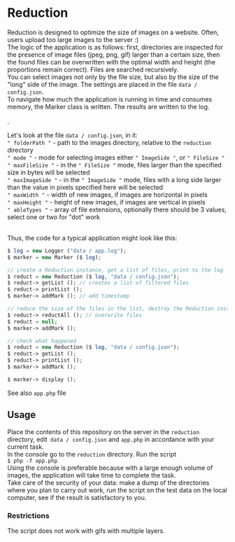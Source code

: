 # Reduction

Reduction is designed to optimize the size of images on a website. Often, users upload too large images to the server :) <br>
The logic of the application is as follows: first, directories are inspected for the presence of image files (jpeg, png, gif) larger than a certain size, then the found files can be overwritten with the optimal width and height (the proportions remain correct). Files are searched recursively. <br>
You can select images not only by the file size, but also by the size of the "long" side of the image. The settings are placed in the file `data / config.json`. <br>
To navigate how much the application is running in time and consumes memory, the Marker class is written. The results are written to the log. <br> <br>.

Let's look at the file `data / config.json`, in it: <br>
`" folderPath "` - path to the images directory, relative to the `reduction` directory <br>
`" mode "` - mode for selecting images either `" ImageSide "`, or `" FileSize "` <br>
`" maxFileSize "` - in the `" FileSize "` mode, files larger than the specified size in bytes will be selected <br>
`" maxImageSide "` - in the `" ImageSide "` mode, files with a long side larger than the value in pixels specified here will be selected <br>
`" maxWidth "` - width of new images, if images are horizontal in pixels <br>
`" maxHeight "` - height of new images, if images are vertical in pixels <br>
`" ableTypes "` - array of file extensions, optionally there should be 3 values, select one or two for "dot" work <br> <br>

Thus, the code for a typical application might look like this: <br>

```php
$ log = new Logger ("data / app.log");
$ marker = new Marker ($ log);

// create a Reduction instance, get a list of files, print to the log
$ reduct = new Reduction ($ log, "data / config.json");
$ reduct-> getList (); // creates a list of filtered files
$ reduct-> printList ();
$ marker-> addMark (); // add timestamp

// reduce the size of the files in the list, destroy the Reduction instance
$ reduct-> reductAll (); // overwrite files
$ reduct = null;
$ marker-> addMark ();

// check what happened
$ reduct = new Reduction ($ log, "data / config.json");
$ reduct-> getList ();
$ reduct-> printList ();
$ marker-> addMark ();

$ marker-> display ();
```

See also `app.php` file <br>

## Usage
Place the contents of this repository on the server in the `reduction` directory, edit` data / config.json` and `app.php` in accordance with your current task. <br>
In the console go to the `reduction` directory. Run the script <br>
`$ php -f app.php` <br>
Using the console is preferable because with a large enough volume of images, the application will take time to complete the task. <br>
Take care of the security of your data: make a dump of the directories where you plan to carry out work, run the script on the test data on the local computer, see if the result is satisfactory to you.

### Restrictions
The script does not work with gifs with multiple layers.